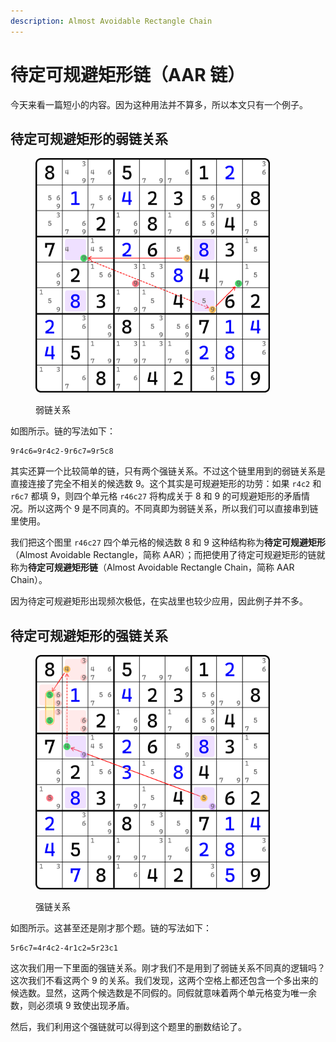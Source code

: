 ```yaml
---
description: Almost Avoidable Rectangle Chain
---
```


# 待定可规避矩形链（AAR 链）

今天来看一篇短小的内容。因为这种用法并不算多，所以本文只有一个例子。

## 待定可规避矩形的弱链关系 <a href="#weak-inference-in-almost-avoidable-rectangle" id="weak-inference-in-almost-avoidable-rectangle"></a>

<figure><img src="../.gitbook/assets/images_0330.png" alt="" width="375"><figcaption><p>弱链关系</p></figcaption></figure>

如图所示。链的写法如下：

```
9r4c6=9r4c2-9r6c7=9r5c8
```

其实还算一个比较简单的链，只有两个强链关系。不过这个链里用到的弱链关系是直接连接了完全不相关的候选数 9。这个其实是可规避矩形的功劳：如果 `r4c2` 和 `r6c7` 都填 9，则四个单元格 `r46c27` 将构成关于 8 和 9 的可规避矩形的矛盾情况。所以这两个 9 是不同真的。不同真即为弱链关系，所以我们可以直接串到链里使用。

我们把这个图里 `r46c27` 四个单元格的候选数 8 和 9 这种结构称为**待定可规避矩形**（Almost Avoidable Rectangle，简称 AAR）；而把使用了待定可规避矩形的链就称为**待定可规避矩形链**（Almost Avoidable Rectangle Chain，简称 AAR Chain）。

因为待定可规避矩形出现频次极低，在实战里也较少应用，因此例子并不多。

## 待定可规避矩形的强链关系 <a href="#strong-inference-in-almost-avoidable-rectangle" id="strong-inference-in-almost-avoidable-rectangle"></a>

<figure><img src="../.gitbook/assets/images_0331.png" alt="" width="375"><figcaption><p>强链关系</p></figcaption></figure>

如图所示。这甚至还是刚才那个题。链的写法如下：

```
5r6c7=4r4c2-4r1c2=5r23c1
```

这次我们用一下里面的强链关系。刚才我们不是用到了弱链关系不同真的逻辑吗？这次我们不看这两个 9 的关系。我们发现，这两个空格上都还包含一个多出来的候选数。显然，这两个候选数是不同假的。同假就意味着两个单元格变为唯一余数，则必须填 9 致使出现矛盾。

然后，我们利用这个强链就可以得到这个题里的删数结论了。
